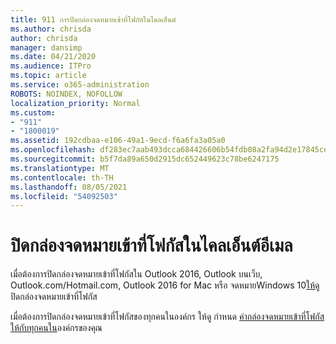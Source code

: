 ```yaml
---
title: 911 การปิดกล่องจดหมายเข้าที่โฟกัสในไคลเอ็นต์
ms.author: chrisda
author: chrisda
manager: dansimp
ms.date: 04/21/2020
ms.audience: ITPro
ms.topic: article
ms.service: o365-administration
ROBOTS: NOINDEX, NOFOLLOW
localization_priority: Normal
ms.custom:
- "911"
- "1800019"
ms.assetid: 192cdbaa-e106-49a1-9ecd-f6a6fa3a05a0
ms.openlocfilehash: df283ec7aab493dcca684426606b54fdb08a2fa94d2e17845cefc028ed4407c5
ms.sourcegitcommit: b5f7da89a650d2915dc652449623c78be6247175
ms.translationtype: MT
ms.contentlocale: th-TH
ms.lasthandoff: 08/05/2021
ms.locfileid: "54092503"
---
```

# <a name="turn-off-focused-inbox-in-email-clients"></a>ปิดกล่องจดหมายเข้าที่โฟกัสในไคลเอ็นต์อีเมล

เมื่อต้องการปิดกล่องจดหมายเข้าที่โฟกัสใน Outlook 2016, Outlook บนเว็บ, Outlook.com/Hotmail.com, Outlook 2016 for Mac หรือ จดหมายWindows 10[ให้ดู](https://support.office.com/article/f714d94d-9e63-4217-9ccb-6cb2986aa1b2.aspx)ปิดกล่องจดหมายเข้าที่โฟกัส

เมื่อต้องการปิดกล่องจดหมายเข้าที่โฟกัสของทุกคนในองค์กร ให้ดู กําหนด [ค่ากล่องจดหมายเข้าที่โฟกัสให้กับทุกคนใน](https://docs.microsoft.com/microsoft-365/admin/setup/configure-focused-inbox)องค์กรของคุณ
